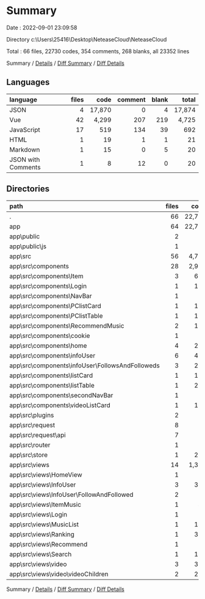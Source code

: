 # Summary

Date : 2022-09-01 23:09:58

Directory c:\\Users\\25416\\Desktop\\NeteaseCloud\\NeteaseCloud

Total : 66 files,  22730 codes, 354 comments, 268 blanks, all 23352 lines

Summary / [Details](details.md) / [Diff Summary](diff.md) / [Diff Details](diff-details.md)

## Languages
| language | files | code | comment | blank | total |
| :--- | ---: | ---: | ---: | ---: | ---: |
| JSON | 4 | 17,870 | 0 | 4 | 17,874 |
| Vue | 42 | 4,299 | 207 | 219 | 4,725 |
| JavaScript | 17 | 519 | 134 | 39 | 692 |
| HTML | 1 | 19 | 1 | 1 | 21 |
| Markdown | 1 | 15 | 0 | 5 | 20 |
| JSON with Comments | 1 | 8 | 12 | 0 | 20 |

## Directories
| path | files | code | comment | blank | total |
| :--- | ---: | ---: | ---: | ---: | ---: |
| . | 66 | 22,730 | 354 | 268 | 23,352 |
| app | 64 | 22,701 | 354 | 266 | 23,321 |
| app\\public | 2 | 34 | 4 | 1 | 39 |
| app\\public\\js | 1 | 15 | 3 | 0 | 18 |
| app\\src | 56 | 4,774 | 337 | 257 | 5,368 |
| app\\src\\components | 28 | 2,957 | 112 | 162 | 3,231 |
| app\\src\\components\\Item | 3 | 652 | 21 | 11 | 684 |
| app\\src\\components\\Login | 1 | 105 | 0 | 3 | 108 |
| app\\src\\components\\NavBar | 1 | 81 | 2 | 5 | 88 |
| app\\src\\components\\PClistCard | 1 | 121 | 7 | 8 | 136 |
| app\\src\\components\\PClistTable | 1 | 184 | 9 | 18 | 211 |
| app\\src\\components\\RecommendMusic | 2 | 122 | 1 | 16 | 139 |
| app\\src\\components\\cookie | 1 | 22 | 3 | 4 | 29 |
| app\\src\\components\\home | 4 | 273 | 7 | 16 | 296 |
| app\\src\\components\\infoUser | 6 | 410 | 26 | 26 | 462 |
| app\\src\\components\\infoUser\\FollowsAndFolloweds | 3 | 264 | 24 | 20 | 308 |
| app\\src\\components\\listCard | 1 | 122 | 7 | 8 | 137 |
| app\\src\\components\\listTable | 1 | 201 | 4 | 16 | 221 |
| app\\src\\components\\secondNavBar | 1 | 87 | 1 | 5 | 93 |
| app\\src\\components\\videoListCard | 1 | 192 | 11 | 11 | 214 |
| app\\src\\plugins | 2 | 58 | 13 | 6 | 77 |
| app\\src\\request | 8 | 84 | 55 | 18 | 157 |
| app\\src\\request\\api | 7 | 73 | 43 | 15 | 131 |
| app\\src\\router | 1 | 91 | 26 | 4 | 121 |
| app\\src\\store | 1 | 200 | 31 | 3 | 234 |
| app\\src\\views | 14 | 1,331 | 98 | 57 | 1,486 |
| app\\src\\views\\HomeView | 1 | 23 | 1 | 4 | 28 |
| app\\src\\views\\InfoUser | 3 | 319 | 22 | 16 | 357 |
| app\\src\\views\\InfoUser\\FollowAndFollowed | 2 | 78 | 17 | 14 | 109 |
| app\\src\\views\\ItemMusic | 1 | 47 | 8 | 4 | 59 |
| app\\src\\views\\Login | 1 | 11 | 0 | 2 | 13 |
| app\\src\\views\\MusicList | 1 | 143 | 8 | 2 | 153 |
| app\\src\\views\\Ranking | 1 | 341 | 10 | 2 | 353 |
| app\\src\\views\\Recommend | 1 | 27 | 0 | 4 | 31 |
| app\\src\\views\\Search | 1 | 104 | 5 | 4 | 113 |
| app\\src\\views\\video | 3 | 311 | 44 | 18 | 373 |
| app\\src\\views\\video\\videoChildren | 2 | 273 | 43 | 16 | 332 |

Summary / [Details](details.md) / [Diff Summary](diff.md) / [Diff Details](diff-details.md)